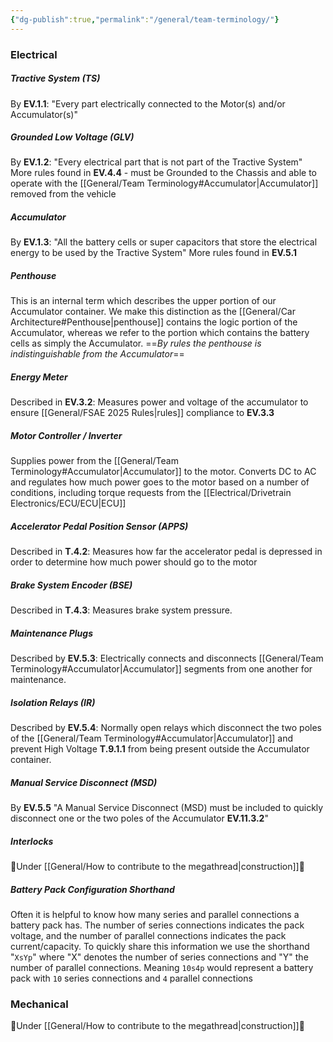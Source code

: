 ```yaml
---
{"dg-publish":true,"permalink":"/general/team-terminology/"}
---
```


### Electrical
##### Tractive System (TS)
By **EV.1.1**: "Every part electrically connected to the Motor(s) and/or Accumulator(s)"
##### Grounded Low Voltage (GLV)
By **EV.1.2**: "Every electrical part that is not part of the Tractive System" More rules found in **EV.4.4** - must be Grounded to the Chassis and able to operate with the [[General/Team Terminology#Accumulator\|Accumulator]] removed from the vehicle
##### Accumulator
By **EV.1.3**: "All the battery cells or super capacitors that store the electrical energy to be used by the Tractive System" More rules found in **EV.5.1**
##### Penthouse
This is an internal term which describes the upper portion of our Accumulator container. We make this distinction as the [[General/Car Architecture#Penthouse\|penthouse]] contains the logic portion of the Accumulator, whereas we refer to the portion which contains the battery cells as simply the Accumulator. ==*By rules the penthouse is indistinguishable from the Accumulator*==
##### Energy Meter
Described in **EV.3.2**: Measures power and voltage of the accumulator to ensure [[General/FSAE 2025 Rules\|rules]] compliance to **EV.3.3**
##### Motor Controller / Inverter
Supplies power from the [[General/Team Terminology#Accumulator\|Accumulator]] to the motor. Converts DC to AC and regulates how much power goes to the motor based on a number of conditions, including torque requests from the [[Electrical/Drivetrain Electronics/ECU/ECU\|ECU]]
##### Accelerator Pedal Position Sensor (APPS)
Described in **T.4.2**: Measures how far the accelerator pedal is depressed in order to determine how much power should go to the motor
##### Brake System Encoder (BSE)
Described in **T.4.3**: Measures brake system pressure.
##### Maintenance Plugs
Described by **EV.5.3**: Electrically connects and disconnects [[General/Team Terminology#Accumulator\|Accumulator]] segments from one another for maintenance.
##### Isolation Relays (IR)
Described by **EV.5.4**: Normally open relays which disconnect the two poles of the [[General/Team Terminology#Accumulator\|Accumulator]] and prevent High Voltage **T.9.1.1** from being present outside the Accumulator container.
##### Manual Service Disconnect (MSD)
By **EV.5.5** "A Manual Service Disconnect (MSD) must be included to quickly disconnect one or the two poles of the Accumulator **EV.11.3.2**"
##### Interlocks
🚧Under [[General/How to contribute to the megathread\|construction]]🚧


##### Battery Pack Configuration Shorthand
Often it is helpful to know how many series and parallel connections a battery pack has. The number of series connections indicates the pack voltage, and the number of parallel connections indicates the pack current/capacity. To quickly share this information we use the shorthand "`XsYp`" where "X" denotes the number of series connections and "Y" the number of parallel connections. Meaning `10s4p` would represent a battery pack with `10` series connections and `4` parallel connections
### Mechanical
🚧Under [[General/How to contribute to the megathread\|construction]]🚧